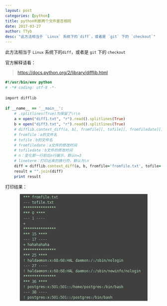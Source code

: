 ```yaml
---
layout: post
categories: [python]
title: python判断两个文件是否相同
date: 2017-03-27
author: TTyb
desc: "此方法相当于 `Linux` 系统下的`diff`，或者是 `git` 下的 `checkout`"
---
```


此方法相当于 `Linux` 系统下的`diff`，或者是 `git` 下的 `checkout`

官方解释请看：

> https://docs.python.org/2/library/difflib.html

~~~ruby
#!/usr/bin/env python
# -*# coding: utf-8 -*-

import difflib

if __name__ == '__main__':
    # .splitlines(True)为保留了\r\n
    a = open("diff1.txt", "r").read().splitlines(True)
    b = open("diff3.txt", "r").read().splitlines(True)
    # difflib.context_diff(a, b[, fromfile][, tofile][, fromfiledate][, tofiledate][, n][, lineterm])
    # fromfile：a的文件名
    # tofile：b的文件名
    # fromfiledate：a文件的修改时间
    # tofiledate：b文件的修改时间
    # n：变化那一行前后n行展示，默认n=3
    # lineterm：打印出来的换行符，默认为\n
    diff = difflib.context_diff(a, b, fromfile='fromfile.txt', tofile='tofile.txt', n=0, lineterm="\n")
    result = "".join(diff)
    print result
~~~

打印结果：

<p style="text-align:center"><img src="/static/postimage/python/difflib/996148-20170327174012826-519490919.png" class="img-responsive"style="display: block; margin-right: auto; margin-left: auto;"></p>